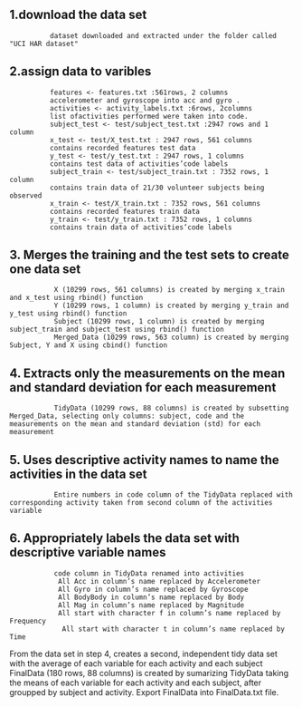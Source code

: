 ## 1.download the data set
              dataset downloaded and extracted under the folder called "UCI HAR dataset"
              
## 2.assign data to varibles
              features <- features.txt :561rows, 2 columns
              accelerometer and gyroscope into acc and gyro .
              activities <- activity_labels.txt :6rows, 2columns
              list ofactivities performed were taken into code.
              subject_test <- test/subject_test.txt :2947 rows and 1 column
              x_test <- test/X_test.txt : 2947 rows, 561 columns
              contains recorded features test data
              y_test <- test/y_test.txt : 2947 rows, 1 columns
              contains test data of activities’code labels
              subject_train <- test/subject_train.txt : 7352 rows, 1 column
              contains train data of 21/30 volunteer subjects being observed
              x_train <- test/X_train.txt : 7352 rows, 561 columns
              contains recorded features train data
              y_train <- test/y_train.txt : 7352 rows, 1 columns
              contains train data of activities’code labels
              
              
 ## 3. Merges the training and the test sets to create one data set
               X (10299 rows, 561 columns) is created by merging x_train and x_test using rbind() function
               Y (10299 rows, 1 column) is created by merging y_train and y_test using rbind() function
               Subject (10299 rows, 1 column) is created by merging subject_train and subject_test using rbind() function
               Merged_Data (10299 rows, 563 column) is created by merging Subject, Y and X using cbind() function

## 4. Extracts only the measurements on the mean and standard deviation for each measurement
               TidyData (10299 rows, 88 columns) is created by subsetting Merged_Data, selecting only columns: subject, code and the measurements on the mean and standard deviation (std) for each measurement

## 5. Uses descriptive activity names to name the activities in the data set
               Entire numbers in code column of the TidyData replaced with corresponding activity taken from second column of the activities variable

## 6. Appropriately labels the data set with descriptive variable names
               code column in TidyData renamed into activities
                All Acc in column’s name replaced by Accelerometer
                All Gyro in column’s name replaced by Gyroscope
                All BodyBody in column’s name replaced by Body
                All Mag in column’s name replaced by Magnitude
                All start with character f in column’s name replaced by Frequency
                 All start with character t in column’s name replaced by Time

From the data set in step 4, creates a second, independent tidy data set with the average of each variable for each activity and each subject
FinalData (180 rows, 88 columns) is created by sumarizing TidyData taking the means of each variable for each activity and each subject, after groupped by subject and activity.
Export FinalData into FinalData.txt file.

